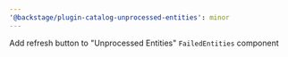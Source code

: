 ```yaml
---
'@backstage/plugin-catalog-unprocessed-entities': minor
---
```


Add refresh button to "Unprocessed Entities" `FailedEntities` component
